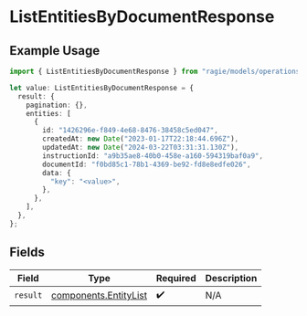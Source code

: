 # ListEntitiesByDocumentResponse

## Example Usage

```typescript
import { ListEntitiesByDocumentResponse } from "ragie/models/operations";

let value: ListEntitiesByDocumentResponse = {
  result: {
    pagination: {},
    entities: [
      {
        id: "1426296e-f849-4e68-8476-38458c5ed047",
        createdAt: new Date("2023-01-17T22:18:44.696Z"),
        updatedAt: new Date("2024-03-22T03:31:31.130Z"),
        instructionId: "a9b35ae8-40b0-458e-a160-594319baf0a9",
        documentId: "f0bd85c1-78b1-4369-be92-fd8e8edfe026",
        data: {
          "key": "<value>",
        },
      },
    ],
  },
};
```

## Fields

| Field                                                          | Type                                                           | Required                                                       | Description                                                    |
| -------------------------------------------------------------- | -------------------------------------------------------------- | -------------------------------------------------------------- | -------------------------------------------------------------- |
| `result`                                                       | [components.EntityList](../../models/components/entitylist.md) | :heavy_check_mark:                                             | N/A                                                            |
